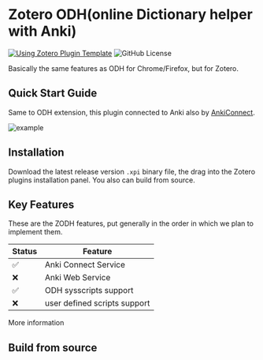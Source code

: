 # Zotero ODH(online Dictionary helper with Anki)

[![Using Zotero Plugin Template](https://img.shields.io/badge/Using-Zotero%20Plugin%20Template-blue?style=flat-square&logo=github)](https://github.com/windingwind/zotero-plugin-template)
![GitHub License](https://img.shields.io/github/license/1ywan/zotero-odh)

Basically the same features as ODH for Chrome/Firefox, but for Zotero.

## Quick Start Guide

Same to ODH extension, this plugin connected to Anki also by [AnkiConnect](https://ankiweb.net/shared/info/2055492159).

![example](https://github.com/user-attachments/assets/3b4f267a-1bde-469b-8c34-fd354d703e7a)

## Installation

Download the latest release version `.xpi` binary file, the drag into the Zotero plugins installation panel.
You also can build from source.

## Key Features

These are the ZODH features, put generally in the order in which we plan to implement them.

| Status             | Feature                      |
| ------------------ | ---------------------------- |
| :white_check_mark: | Anki Connect Service         |
| :x:                | Anki Web Service             |
| :white_check_mark: | ODH sysscripts support       |
| :x:                | user defined scripts support |

More information

## Build from source
